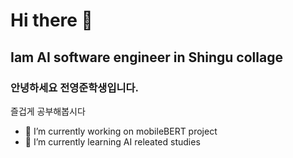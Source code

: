 # Hi there 👋

## Iam AI software engineer in Shingu collage

### 안녕하세요 전영준학생입니다.
즐겁게 공부해봅시다

- 🔭 I’m currently working on mobileBERT project
- 🌱 I’m currently learning AI releated studies
